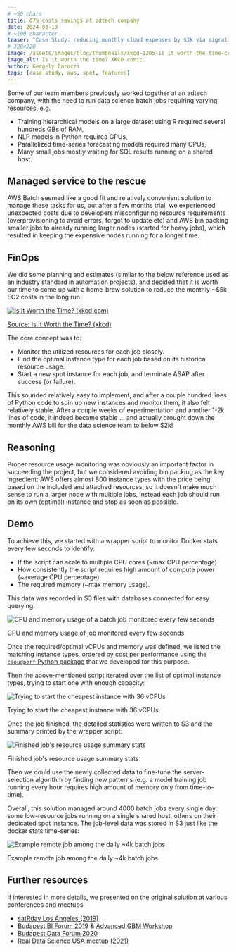 ```yaml
---
# ~50 chars
title: 67% costs savings at adtech company
date: 2024-03-19
# ~100 character
teaser: "Case Study: reducing monthly cloud expenses by $3k via migrating from AWS Batch to self-managed instances."
# 320x220
image: /assets/images/blog/thumbnails/xkcd-1205-is_it_worth_the_time-cropped.jpg
image_alt: Is it worth the time? XKCD comic.
author: Gergely Daroczi
tags: [case-study, aws, spot, featured]
---
```


Some of our team members previously worked together at an adtech
company, with the need to run data science batch jobs requiring
varying resources, e.g.

- Training hierarchical models on a large dataset using R required
  several hundreds GBs of RAM,
- NLP models in Python required GPUs,
- Parallelized time-series forecasting models required many CPUs,
- Many small jobs mostly waiting for SQL results running on a shared
  host.

## Managed service to the rescue

AWS Batch seemed like a good fit and relatively convenient solution to
manage these tasks for us, but after a few months trial, we
experienced unexpected costs due to developers misconfiguring resource
requirements (overprovisioning to avoid errors, forgot to update etc)
and AWS bin packing smaller jobs to already running larger nodes
(started for heavy jobs), which resulted in keeping the expensive
nodes running for a longer time.

## FinOps

We did some planning and estimates (similar to the below reference
used as an industry standard in automation projects), and decided that
it is worth our time to come up with a home-brew solution to reduce
the monthly ~$5k EC2 costs in the long run:

<div class="text-center m-2.5 mt-8 mb-6">
  <a href="https://xkcd.com/1205/"
     target="_blank" rel="noopener"
     class="!no-underline">
    <img
      title="Is It Worth the Time? (xkcd.com)"
      src="/assets/images/blog/xkcd-1205-is_it_worth_the_time.png"
      class="w-full" />
    <p>Source: Is It Worth the Time? (xkcd)</p>
  </a>
</div>

The core concept was to:

- Monitor the utilized resources for each job closely.
- Find the optimal instance type for each job based on its historical
  resource usage.
- Start a new spot instance for each job, and terminate ASAP after
  success (or failure).

This sounded relatively easy to implement, and after a couple hundred
lines of Python code to spin up new instances and monitor them, it
also felt relatively stable. After a couple weeks of experimentation
and another 1-2k lines of code, it indeed became stable ... and
actually brought down the monthly AWS bill for the data science team
to below $2k!

## Reasoning

Proper resource usage monitoring was obviously an important factor in
succeeding the project, but we considered avoiding bin packing as the
key ingredient: AWS offers almost 800 instance types with the price
being based on the included and attached resources, so it doesn't make
much sense to run a larger node with multiple jobs, instead each job
should run on its own (optimal) instance and stop as soon as possible.

## Demo

To achieve this, we started with a wrapper script to monitor Docker
stats every few seconds to identify:

- If the script can scale to multiple CPU cores (~max CPU percentage).
- How consistently the script requires high amount of compute power
  (~average CPU percentage).
- The required memory (~max memory usage).

This data was recorded in S3 files with databases connected for easy
querying:

<div class="text-center m-2.5 mt-8 mb-6">
  <img class="zoomin"
    title="CPU and memory usage of a batch job monitored every few seconds"
    src="/assets/images/blog/adtech-usecase-job-metrics.png"/>
  <p>CPU and memory usage of job monitored every few seconds</p>
</div>

Once the required/optimal vCPUs and memory was defined, we listed the
matching instance types, ordered by cost per performance using the <a
href="https://github.com/bra-fsn/cloudperf" target="_blank"
rel="noopener"> `cloudperf` Python package</a> that we developed for
this purpose.

Then the above-mentioned script iterated over the list of optimal
instance types, trying to start one with enough capacity:

<div class="text-center m-2.5 mt-8 mb-6">
  <img class="zoomin"
    title="Trying to start the cheapest instance with 36 vCPUs"
    src="/assets/images/blog/adtech-usecase-run.png"/>
  <p>Trying to start the cheapest instance with 36 vCPUs</p>
</div>

Once the job finished, the detailed statistics were written to S3 and
the summary printed by the wrapper script:

<div class="text-center m-2.5 mt-8 mb-6">
  <img class="zoomin"
    title="Finished job's resource usage summary stats"
    src="/assets/images/blog/adtech-usecase-stopped.png"/>
  <p>Finished job's resource usage summary stats</p>
</div>

Then we could use the newly collected data to fine-tune the
server-selection algorithm by finding new patterns (e.g. a model
training job running every hour requires high amount of memory only
from time-to-time).

Overall, this solution managed around 4000 batch jobs every single
day: some low-resource jobs running on a single shared host, others on
their dedicated spot instance. The job-level data was stored in S3
just like the docker stats time-series:

<div class="text-center m-2.5 mt-8 mb-6">
  <img class="zoomin"
    title="Example remote job among the daily ~4k batch jobs"
    src="/assets/images/blog/adtech-usecase-jobs.png"/>
  <p>Example remote job among the daily ~4k batch jobs</p>
</div>

## Further resources

If interested in more details, we presented on the original solution
at various conferences and meetups:

- <a href="https://losangeles2019.satrdays.org/" target="_blank" rel="noopener">satRday Los Angeles (2019)</a>
- <a href="https://budapestbiforum.hu/2019/en/" target="_blank" rel="noopener">Budapest BI Forum 2019</a> & <a href="https://github.com/szilard/GBM-adv-workshop-Bp19" target="_blank" rel="noopener">Advanced GBM Workshop</a>
- <a href="https://budapestdata.hu/2020/en/" target="_blank" rel="noopener">Budapest Data Forum 2020</a>
- <a href="https://www.meetup.com/real-data-science-usa-r-meetup/" target="_blank" rel="noopener">Real Data Science USA meetup (2021)</a>

